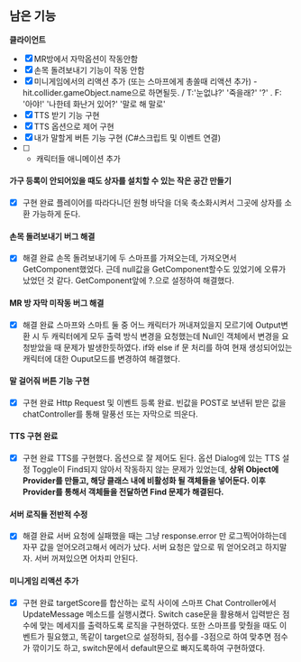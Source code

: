 ## 남은 기능
**클라이언트**
- [x] MR방에서 자막옵션이 작동안함
- [x] 손목 돌려보내기 기능이 작동 안함
- [x] 미니게임에서의 리액션 추가 (또는 스마프에게 총쏠때 리액션 추가) - hit.collider.gameObject.name으로 하면될듯. / T:'눈없냐?' '죽을래?' '?' . F: '아야!' '나한테 화난거 있어?' '말로 해 말로'
- [x] TTS 받기 기능 구현
- [x] TTS 옵션으로 제어 구현
- [x] 내가 말할게 버튼 기능 구현 (C#스크립트 및 이벤트 연결)
- [ ] + 캐릭터들 애니메이션 추가

#### 가구 등록이 안되어있을 때도 상자를 설치할 수 있는 작은 공간 만들기
- [x] 구현 완료
플레이어를 따라다니던 원형 바닥을 더욱 축소화시켜서 그곳에 상자를 소환 가능하게 둔다.
#### 손목 돌려보내기 버그 해결
- [x] 해결 완료
손목 돌려보내기에 두 스마프를 가져오는데, 가져오면서 GetComponent했었다. 근데 null값을 GetComponent할수도 있었기에 오류가 났었던 것 같다. GetComponent앞에 ?.으로 설정하여 해결했다.
#### MR 방 자막 미작동 버그 해결
- [x] 해결 완료
스마프와 스마트 둘 중 어느 캐릭터가 꺼내져있을지 모르기에 Output변환 시 두 캐릭터에게 모두 출력 방식 변경을 요청했는데 Null인 객체에서 변경을 요청받았을 때 문제가 발생한듯하였다. if와 else if 문 처리를 하여 현재 생성되어있는 캐릭터에 대한 Ouput모드를 변경하여 해결했다.
#### 말 걸어줘 버튼 기능 구현
- [x] 구현 완료
Http Request 및 이벤트 등록 완료. 빈값을 POST로 보낸뒤 받은 값을 chatController를 통해 말풍선 또는 자막으로 띄운다.
#### TTS 구현 완료
- [x] 구현 완료
TTS를 구현했다. 옵션으로 잘 제어도 된다. 옵션 Dialog에 있는 TTS 설정 Toggle이 Find되지 않아서 작동하지 않는 문제가 있었는데, 
**상위 Object에 Provider를 만들고, 해당 클래스 내에 비활성화 될 객체들을 넣어둔다. 이후 Provider를 통해서 객체들을 전달하면 Find 문제가 해결된다.**
#### 서버 로직들 전반적 수정
- [x] 해결 완료
서버 요청에 실패했을 때는 그냥 response.error 만 로그찍어야하는데 자꾸 값을 얻어오려고해서 에러가 났다. 서버 요청은 앞으로 뭐 얻어오려고 하지말자. 서버 꺼져있으면 어차피 안된다.
#### 미니게임 리액션 추가
- [x] 구현 완료
targetScore를 합산하는 로직 사이에 스마프 Chat Controller에서 UpdateMessage 메소드를 실행시켰다. Switch case문을 활용해서 입력받은 점수에 맞는 메세지를 출력하도록 로직을 구현하였다. 또한 스마프를 맞췄을 때도 이벤트가 필요했고, 똑같이 target으로 설정하되, 점수를 -3점으로 하여 맞추면 점수가 깎이기도 하고, switch문에서 default문으로 빠지도록하여 구현하였다.